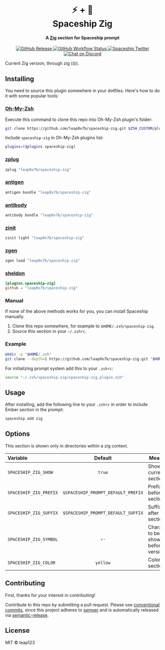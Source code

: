 <h1 align="center">
  ⚡ + 🚀
  <br>Spaceship Zig<br>
</h1>

<h4 align="center">
  A <a href="https://ziglang.org" target="_blank">Zig</a> section for Spaceship prompt
</h4>

<p align="center">
  <a href="https://github.com/leap0x7b/spaceship-zig/releases">
    <img src="https://img.shields.io/github/v/release/leap0x7b/spaceship-zig.svg?style=flat-square"
      alt="GitHub Release" />
  </a>

  <a href="https://github.com/leap0x7b/spaceship-zig/actions">
    <img src="https://img.shields.io/github/workflow/status/leap0x7b/spaceship-zig/ci?style=flat-square"
      alt="GitHub Workflow Status" />
  </a>

  <a href="https://twitter.com/SpaceshipPrompt">
    <img src="https://img.shields.io/badge/twitter-%40SpaceshipPrompt-00ACEE.svg?style=flat-square"
      alt="Spaceship Twitter" />
  </a>

  <a href="https://discord.gg/NTQWz8Dyt9">
    <img
      src="https://img.shields.io/discord/859409950999707668?label=discord&logoColor=white&style=flat-square"
      alt="Chat on Discord"
    />
  </a>
</p>

Current Zig version, through zig (`😍`).

## Installing

You need to source this plugin somewhere in your dotfiles. Here's how to do it with some popular tools:

### [Oh-My-Zsh]

Execute this command to clone this repo into Oh-My-Zsh plugin's folder:

```zsh
git clone https://github.com/leap0x7b/spaceship-zig.git $ZSH_CUSTOM/plugins/spaceship-zig
```

Include `spaceship-zig` in Oh-My-Zsh plugins list:

```zsh
plugins=($plugins spaceship-zig)
```

### [zplug]

```zsh
zplug "leap0x7b/spaceship-zig"
```

### [antigen]

```zsh
antigen bundle "leap0x7b/spaceship-zig"
```

### [antibody]

```zsh
antibody bundle "leap0x7b/spaceship-zig"
```

### [zinit]

```zsh
zinit light "leap0x7b/spaceship-zig"
```

### [zgen]

```zsh
zgen load "leap0x7b/spaceship-zig"
```

### [sheldon]

```toml
[plugins.spaceship-zig]
github = "leap0x7b/spaceship-zig"
```

### Manual

If none of the above methods works for you, you can install Spaceship manually.

1. Clone this repo somewhere, for example to `$HOME/.zsh/spaceship-zig`.
2. Source this section in your `~/.zshrc`.

### Example

```zsh
mkdir -p "$HOME/.zsh"
git clone --depth=1 https://github.com/leap0x7b/spaceship-zig.git "$HOME/.zsh/spaceship-zig"
```

For initializing prompt system add this to your `.zshrc`:

```zsh title=".zshrc"
source "~/.zsh/spaceship-zig/spaceship-zig.plugin.zsh"
```

## Usage

After installing, add the following line to your `.zshrc` in order to include Ember section in the prompt:

```zsh
spaceship add zig
```

## Options

This section is shown only in directories within a zig context.

| Variable               |              Default               | Meaning                              |
| :--------------------- | :--------------------------------: | ------------------------------------ |
| `SPACESHIP_ZIG_SHOW`   |               `true`               | Show current section                 |
| `SPACESHIP_ZIG_PREFIX` | `$SPACESHIP_PROMPT_DEFAULT_PREFIX` | Prefix before section                |
| `SPACESHIP_ZIG_SUFFIX` | `$SPACESHIP_PROMPT_DEFAULT_SUFFIX` | Suffix after section                 |
| `SPACESHIP_ZIG_SYMBOL` |               `⚡·`                | Character to be shown before version |
| `SPACESHIP_ZIG_COLOR`  |             `yellow`               | Color of section                     |

## Contributing

First, thanks for your interest in contributing!

Contribute to this repo by submitting a pull request. Please use [conventional commits](https://www.conventionalcommits.org/), since this project adheres to [semver](https://semver.org/) and is automatically released via [semantic-release](https://github.com/semantic-release/semantic-release).

## License

MIT © leap123

<!-- References -->

[Oh-My-Zsh]: https://ohmyz.sh/
[zplug]: https://github.com/zplug/zplug
[antigen]: https://antigen.sharats.me/
[antibody]: https://getantibody.github.io/
[zinit]: https://github.com/zdharma/zinit
[zgen]: https://github.com/tarjoilija/zgen
[sheldon]: https://sheldon.cli.rs/
